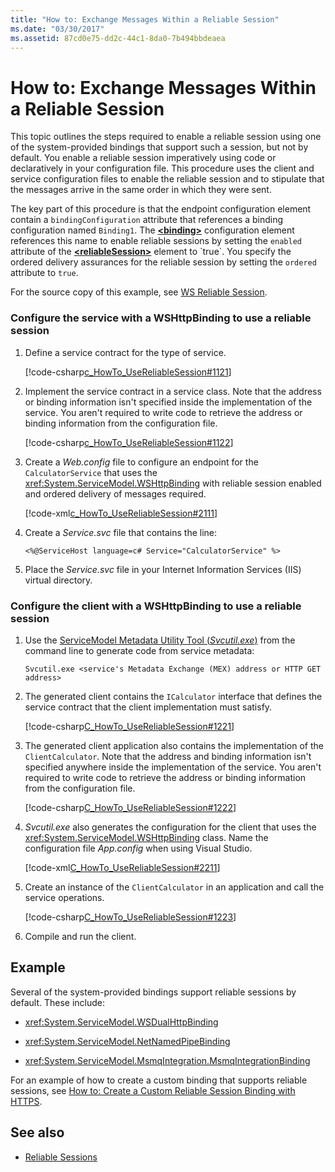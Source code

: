 ```yaml
---
title: "How to: Exchange Messages Within a Reliable Session"
ms.date: "03/30/2017"
ms.assetid: 87cd0e75-dd2c-44c1-8da0-7b494bbdeaea
---
```


# How to: Exchange Messages Within a Reliable Session

This topic outlines the steps required to enable a reliable session using one of the system-provided bindings that support such a session, but not by default. You enable a reliable session imperatively using code or declaratively in your configuration file. This procedure uses the client and service configuration files to enable the reliable session and to stipulate that the messages arrive in the same order in which they were sent.

The key part of this procedure is that the endpoint configuration element contain a `bindingConfiguration` attribute that references a binding configuration named `Binding1`. The [**\<binding>**](../../configure-apps/file-schema/wcf/bindings.md) configuration element references this name to enable reliable sessions by setting the `enabled` attribute of the [**\<reliableSession>**](https://docs.microsoft.com/previous-versions/dotnet/netframework-4.0/ms731302(v=vs.100)) element to `true`. You specify the ordered delivery assurances for the reliable session by setting the `ordered` attribute to `true`.

For the source copy of this example, see [WS Reliable Session](../../../../docs/framework/wcf/samples/ws-reliable-session.md).

### Configure the service with a WSHttpBinding to use a reliable session

1. Define a service contract for the type of service.

   [!code-csharp[c_HowTo_UseReliableSession#1121](../../../../samples/snippets/csharp/VS_Snippets_CFX/c_howto_usereliablesession/cs/service.cs#1121)]

1. Implement the service contract in a service class. Note that the address or binding information isn't specified inside the implementation of the service. You aren't required to write code to retrieve the address or binding information from the configuration file.

   [!code-csharp[c_HowTo_UseReliableSession#1122](../../../../samples/snippets/csharp/VS_Snippets_CFX/c_howto_usereliablesession/cs/service.cs#1122)]

1. Create a *Web.config* file to configure an endpoint for the `CalculatorService` that uses the <xref:System.ServiceModel.WSHttpBinding> with reliable session enabled and ordered delivery of messages required.

   [!code-xml[c_HowTo_UseReliableSession#2111](../../../../samples/snippets/csharp/VS_Snippets_CFX/c_howto_usereliablesession/common/web.config#2111)]

1. Create a *Service.svc* file that contains the line:

   ```
   <%@ServiceHost language=c# Service="CalculatorService" %>
   ```

1. Place the *Service.svc* file in your Internet Information Services (IIS) virtual directory.

### Configure the client with a WSHttpBinding to use a reliable session

1. Use the [ServiceModel Metadata Utility Tool (*Svcutil.exe*)](../../../../docs/framework/wcf/servicemodel-metadata-utility-tool-svcutil-exe.md) from the command line to generate code from service metadata:

   ```console
   Svcutil.exe <service's Metadata Exchange (MEX) address or HTTP GET address>
   ```

1. The generated client contains the `ICalculator` interface that defines the service contract that the client implementation must satisfy.

   [!code-csharp[C_HowTo_UseReliableSession#1221](../../../../samples/snippets/csharp/VS_Snippets_CFX/c_howto_usereliablesession/cs/client.cs#1221)]

1. The generated client application also contains the implementation of the `ClientCalculator`. Note that the address and binding information isn't specified anywhere inside the implementation of the service. You aren't required to write code to retrieve the address or binding information from the configuration file.

   [!code-csharp[C_HowTo_UseReliableSession#1222](../../../../samples/snippets/csharp/VS_Snippets_CFX/c_howto_usereliablesession/cs/client.cs#1222)]

1. *Svcutil.exe* also generates the configuration for the client that uses the <xref:System.ServiceModel.WSHttpBinding> class. Name the configuration file *App.config* when using Visual Studio.

   [!code-xml[C_HowTo_UseReliableSession#2211](../../../../samples/snippets/csharp/VS_Snippets_CFX/c_howto_usereliablesession/common/app.config#2211)]

1. Create an instance of the `ClientCalculator` in an application and call the service operations.

   [!code-csharp[C_HowTo_UseReliableSession#1223](../../../../samples/snippets/csharp/VS_Snippets_CFX/c_howto_usereliablesession/cs/client.cs#1223)]

1. Compile and run the client.

## Example

Several of the system-provided bindings support reliable sessions by default. These include:

- <xref:System.ServiceModel.WSDualHttpBinding>

- <xref:System.ServiceModel.NetNamedPipeBinding>

- <xref:System.ServiceModel.MsmqIntegration.MsmqIntegrationBinding>

For an example of how to create a custom binding that supports reliable sessions, see [How to: Create a Custom Reliable Session Binding with HTTPS](../../../../docs/framework/wcf/feature-details/how-to-create-a-custom-reliable-session-binding-with-https.md).

## See also

- [Reliable Sessions](../../../../docs/framework/wcf/feature-details/reliable-sessions.md)
